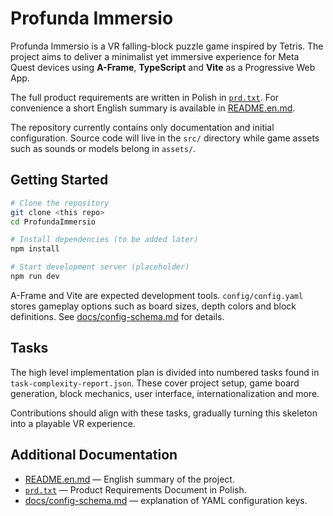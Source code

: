 # Profunda Immersio

Profunda Immersio is a VR falling-block puzzle game inspired by Tetris. The project aims to deliver a minimalist yet immersive experience for Meta Quest devices using **A-Frame**, **TypeScript** and **Vite** as a Progressive Web App.

The full product requirements are written in Polish in [`prd.txt`](prd.txt). For convenience a short English summary is available in [README.en.md](README.en.md).

The repository currently contains only documentation and initial configuration. Source code will live in the `src/` directory while game assets such as sounds or models belong in `assets/`.

## Getting Started

```bash
# Clone the repository
git clone <this repo>
cd ProfundaImmersio

# Install dependencies (to be added later)
npm install

# Start development server (placeholder)
npm run dev
```

A-Frame and Vite are expected development tools. `config/config.yaml` stores gameplay options such as board sizes, depth colors and block definitions. See [docs/config-schema.md](docs/config-schema.md) for details.

## Tasks
The high level implementation plan is divided into numbered tasks found in `task-complexity-report.json`. These cover project setup, game board generation, block mechanics, user interface, internationalization and more.

Contributions should align with these tasks, gradually turning this skeleton into a playable VR experience.

## Additional Documentation
- [README.en.md](README.en.md) — English summary of the project.
- [`prd.txt`](prd.txt) — Product Requirements Document in Polish.
- [docs/config-schema.md](docs/config-schema.md) — explanation of YAML configuration keys.
